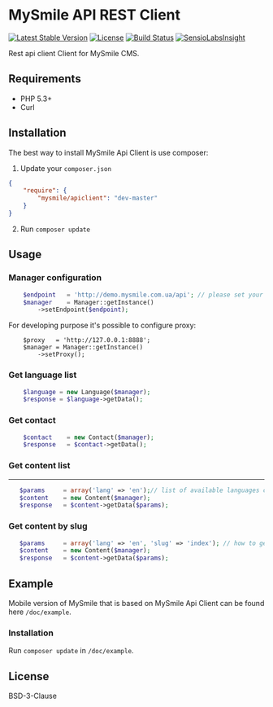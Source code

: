 MySmile API REST Client
=======================

[![Latest Stable Version](https://poser.pugx.org/mysmile/apiclient/v/stable.svg)](https://packagist.org/packages/mysmile/apiclient)
[![License](https://poser.pugx.org/mysmile/apiclient/license.svg)](https://packagist.org/packages/mysmile/apiclient)
[![Build Status](https://travis-ci.org/MySmile/api-client-php.svg)](https://travis-ci.org/MySmile/api-client-php)
[![SensioLabsInsight](https://insight.sensiolabs.com/projects/2f1a7b84-3a25-4d0f-917c-31bc847a8be1/mini.png)](https://insight.sensiolabs.com/projects/2f1a7b84-3a25-4d0f-917c-31bc847a8be1)

Rest api client Client for MySmile CMS.

Requirements
------------
* PHP 5.3+
* Curl

Installation
------------
The best way to install MySmile Api Client is use composer:

1. Update your `composer.json`

```json
{
    "require": {
        "mysmile/apiclient": "dev-master"
    }
}
```

2. Run `composer update`

Usage
-----

### Manager configuration
``` php
    $endpoint   = 'http://demo.mysmile.com.ua/api'; // please set your endpoint instead of demo
    $manager    = Manager::getInstance()
        ->setEndpoint($endpoint);
```  

For developing purpose it's possible to configure proxy:
```
    $proxy   = 'http://127.0.0.1:8888';
    $manager = Manager::getInstance()
        ->setProxy();
```

### Get language list
``` php
    $language = new Language($manager);
    $response = $language->getData();
``` 

### Get contact
``` php
    $contact    = new Contact($manager);
    $response   = $contact->getData();
``` 

### Get content list
--------------------
``` php
   $params     = array('lang' => 'en');// list of available languages can be get using Language Resource 
   $content    = new Content($manager);
   $response   = $content->getData($params);
``` 

### Get content by slug 
``` php
   $params     = array('lang' => 'en', 'slug' => 'index'); // how to get list of available slugs is presented in the example above
   $content    = new Content($manager);
   $response   = $content->getData($params);
``` 

Example
-------
Mobile version of MySmile that is based on MySmile Api Client can be found here ``/doc/example``.

### Installation
Run ``composer update`` in ``/doc/example``.

License
-------
BSD-3-Clause
